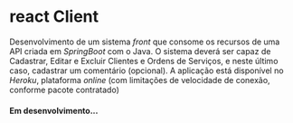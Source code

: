 # react Client

Desenvolvimento de um sistema *front* que consome os recursos de uma API criada em *SpringBoot* com o Java.
O sistema deverá ser capaz de Cadastrar, Editar e Excluir Clientes e Ordens de Serviços, e neste último caso, cadastrar um comentário (opcional). A aplicação está
disponível no *Heroku*, plataforma *online* (com limitações de velocidade de conexão, conforme pacote contratado)

#### Em desenvolvimento...
